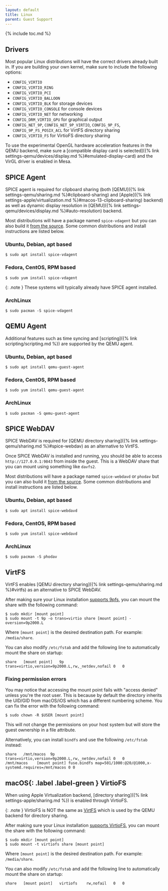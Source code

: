 ```yaml
---
layout: default
title: Linux
parent: Guest Support
---
```

{% include toc.md %}

## Drivers
Most popular Linux distributions will have the correct drivers already built in. If you are building your own kernel, make sure to include the following options:
* `CONFIG_VIRTIO`
* `CONFIG_VIRTIO_RING`
* `CONFIG_VIRTIO_PCI`
* `CONFIG_VIRTIO_BALLOON`
* `CONFIG_VIRTIO_BLK` for storage devices
* `CONFIG_VIRTIO_CONSOLE` for console devices
* `CONFIG_VIRTIO_NET` for networking
* `CONFIG_DRM_VIRTIO_GPU` for graphical output
* `CONFIG_NET_9P`, `CONFIG_NET_9P_VIRTIO`, `CONFIG_9P_FS`, `CONFIG_9P_FS_POSIX_ACL` for VirtFS directory sharing
* `CONFIG_VIRTIO_FS` for VirtioFS directory sharing

To use the experimental OpenGL hardware acceleration features in the QEMU backend, make sure a [compatible display card is selected]({% link settings-qemu/devices/display.md %}#emulated-display-card) and the VirGL driver is enabled in Mesa.

## SPICE Agent
SPICE agent is required for clipboard sharing (both [QEMU]({% link settings-qemu/sharing.md %}#clipboard-sharing) and [Apple]({% link settings-apple/virtualization.md %}#macos-13-clipboard-sharing) backend) as well as dynamic display resolution in [QEMU]({% link settings-qemu/devices/display.md %}#auto-resolution) backend.

Most distributions will have a package named `spice-vdagent` but you can also build it [from the source](https://gitlab.freedesktop.org/spice/linux/vd_agent). Some common distributions and install instructions are listed below.

### Ubuntu, Debian, apt based

```
$ sudo apt install spice-vdagent
```

### Fedora, CentOS, RPM based

```
$ sudo yum install spice-vdagent
```

{: .note }
These systems will typically already have SPICE agent installed.

### ArchLinux

```
$ sudo pacman -S spice-vdagent
```

## QEMU Agent
Additional features such as time syncing and [scripting]({% link scripting/scripting.md %}) are supported by the QEMU agent.

### Ubuntu, Debian, apt based

```
$ sudo apt install qemu-guest-agent
```

### Fedora, CentOS, RPM based

```
$ sudo yum install qemu-guest-agent
```

### ArchLinux

```
$ sudo pacman -S qemu-guest-agent
```

## SPICE WebDAV
SPICE WebDAV is required for [QEMU directory sharing]({% link settings-qemu/sharing.md %}#spice-webdav) as an alternative to VirtFS.

Once SPICE WebDAV is installed and running, you should be able to access `http://127.0.0.1:9843` from inside the guest. This is a WebDAV share that you can mount using something like `davfs2`.

Most distributions will have a package named `spice-webdavd` or `phodav` but you can also build it [from the source](https://gitlab.gnome.org/GNOME/phodav). Some common distributions and install instructions are listed below.

### Ubuntu, Debian, apt based

```
$ sudo apt install spice-webdavd
```

### Fedora, CentOS, RPM based

```
$ sudo yum install spice-webdavd
```

### ArchLinux

```
$ sudo pacman -S phodav
```

## VirtFS
VirtFS enables [QEMU directory sharing]({% link settings-qemu/sharing.md %}#virtfs) as an alternative to SPICE WebDAV.

After making sure your Linux installation [supports 9pfs](#drivers), you can mount the share with the following command:

```
$ sudo mkdir [mount point]
$ sudo mount -t 9p -o trans=virtio share [mount point] -oversion=9p2000.L
```

Where `[mount point]` is the desired destination path. For example: `/media/share`.

You can also modify `/etc/fstab` and add the following line to automatically mount the share on startup:

```
share	[mount point]	9p	trans=virtio,version=9p2000.L,rw,_netdev,nofail	0	0
```

### Fixing permission errors
You may notice that accessing the mount point fails with "access denied" unless you're the root user. This is because by default the directory inherits the UID/GID from macOS/iOS which has a different numbering scheme. You can fix the error with the following command:

```
$ sudo chown -R $USER [mount point]
```

This will not change the permissions on your host system but will store the guest ownership in a file attribute.

Alternatively, you can install `bindfs` and use the following `/etc/fstab` instead:

```
share	/mnt/macos	9p	trans=virtio,version=9p2000.L,rw,_netdev,nofail	0	0
/mnt/macos    [mount point] fuse.bindfs map=501/1000:@20/@1000,x-systemd.requires=/mnt/macos 0 0
```

## **macOS**{: .label .label-green } VirtioFS
When using Apple Virtualization backend, [directory sharing]({% link settings-apple/sharing.md %}) is enabled through VirtioFS.

{: .note }
VirtioFS is NOT the same as [VirtFS](#virtfs) which is used by the QEMU backend for directory sharing.

After making sure your Linux installation [supports VirtioFS](#drivers), you can mount the share with the following command:

```
$ sudo mkdir [mount point]
$ sudo mount -t virtiofs share [mount point]
```

Where `[mount point]` is the desired destination path. For example: `/media/share`.

You can also modify `/etc/fstab` and add the following line to automatically mount the share on startup:

```
share	[mount point]	virtiofs	rw,nofail	0	0
```
